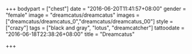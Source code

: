 +++
bodypart = ["chest"]
date = "2016-06-20T11:41:57+08:00"
gender = "female"
image = "dreamcatus/dreamcatus"
images = ["dreamcatus/dreamcatus_0","dreamcatus/dreamcatus_00"]
style = ["crazy"]
tags = ["black and gray", "lotus", "dreamcatcher"]
tattoodate = "2016-06-18T22:38:26+08:00"
title = "Dreamcatus"

+++

